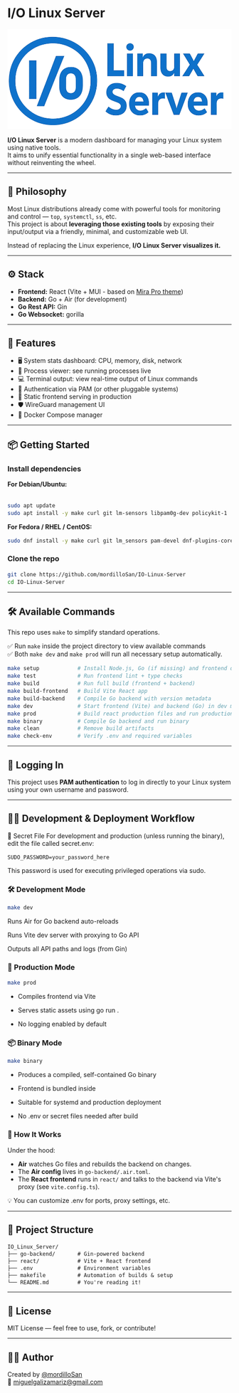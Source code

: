 # I/O Linux Server

![Logo](react/src/assets/logo.png)

**I/O Linux Server** is a modern dashboard for managing your Linux system using native tools.  
It aims to unify essential functionality in a single web-based interface without reinventing the wheel.

---

## 🧠 Philosophy

Most Linux distributions already come with powerful tools for monitoring and control — `top`, `systemctl`, `ss`, etc.  
This project is about **leveraging those existing tools** by exposing their input/output via a friendly, minimal, and customizable web UI.  

Instead of replacing the Linux experience, **I/O Linux Server visualizes it.**

---

## ⚙️ Stack

- **Frontend:** React (Vite + MUI - based on [Mira Pro theme](https://mira.bootlab.io/))  
- **Backend:** Go + Air (for development)
- **Go Rest API:** Gin
- **Go Websocket:** gorilla

---

## 🚀 Features

- 🖥️ System stats dashboard: CPU, memory, disk, network
- 🧠 Process viewer: see running processes live
- 💻 Terminal output: view real-time output of Linux commands
- 🔐 Authentication via PAM (or other pluggable systems)
- 🧱 Static frontend serving in production
- 🛡️ WireGuard management UI
- 🐳 Docker Compose manager

---

## 📦 Getting Started

### Install dependencies

**For Debian/Ubuntu:**

```bash

sudo apt update
sudo apt install -y make curl git lm-sensors libpam0g-dev policykit-1
```

**For Fedora / RHEL / CentOS:**

```bash
sudo dnf install -y make curl git lm_sensors pam-devel dnf-plugins-core
```

### Clone the repo

```bash
git clone https://github.com/mordilloSan/IO-Linux-Server
cd IO-Linux-Server
```

---

## 🛠️ Available Commands

This repo uses `make` to simplify standard operations.

✅ Run `make` inside the project directory to view available commands  
✅ Both `make dev` and `make prod` will run all necessary setup automatically.  

```bash
make setup            # Install Node.js, Go (if missing) and frontend deps
make test             # Run frontend lint + type checks
make build            # Run full build (frontend + backend)
make build-frontend   # Build Vite React app
make build-backend    # Compile Go backend with version metadata
make dev              # Start frontend (Vite) and backend (Go) in dev mode
make prod             # Build react production files and run production backend
make binary           # Compile Go backend and run binary
make clean            # Remove build artifacts
make check-env        # Verify .env and required variables

```

---

## 🔐 Logging In

This project uses **PAM authentication** to log in directly to your Linux system using your own username and password.

---

## 👨‍💼 Development & Deployment Workflow

🔑 Secret File
For development and production (unless running the binary), edit the file called secret.env:

```env
SUDO_PASSWORD=your_password_here
```

This password is used for executing privileged operations via sudo.

### 🛠️ Development Mode

```bash
make dev
```

Runs Air for Go backend auto-reloads

Runs Vite dev server with proxying to Go API

Outputs all API paths and logs (from Gin)


### 🚀 Production Mode

```bash
make prod
```

- Compiles frontend via Vite

- Serves static assets using go run .

- No logging enabled by default


### 📦 Binary Mode

```bash
make binary
```

- Produces a compiled, self-contained Go binary

- Frontend is bundled inside

- Suitable for systemd and production deployment

- No .env or secret files needed after build

### 🔪 How It Works

Under the hood:

- **Air** watches Go files and rebuilds the backend on changes.
- The **Air config** lives in `go-backend/.air.toml`.
- The **React frontend** runs in `react/` and talks to the backend via Vite's proxy (see `vite.config.ts`).

💡 You can customize .env for ports, proxy settings, etc.

---

## 📁 Project Structure

```
IO_Linux_Server/
├── go-backend/       # Gin-powered backend
├── react/            # Vite + React frontend
├── .env              # Environment variables
├── makefile          # Automation of builds & setup
└── README.md         # You're reading it!
```

---

## 📃 License

MIT License — feel free to use, fork, or contribute!

---

## 🙋‍♂️ Author

Created by [@mordilloSan](https://github.com/mordilloSan)  
📧 miguelgalizamariz@gmail.com  

